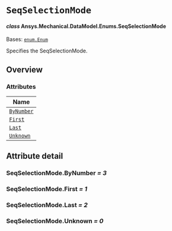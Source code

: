 # `SeqSelectionMode`

<a id="ansys.mechanical.stubs.v242.Ansys.Mechanical.DataModel.Enums.SeqSelectionMode"></a>

#### *class* Ansys.Mechanical.DataModel.Enums.SeqSelectionMode

Bases: [`enum.Enum`](https://docs.python.org/3/library/enum.html#enum.Enum)

Specifies the SeqSelectionMode.

<!-- !! processed by numpydoc !! -->

<a id="overview"></a>

## Overview

### Attributes

| Name |
| -------------------------------------------------------------------------------------------------------------------- |
| [`ByNumber`](#SeqSelectionMode.ByNumber) |
| [`First`](#SeqSelectionMode.First) |
| [`Last`](#SeqSelectionMode.Last) |
| [`Unknown`](#SeqSelectionMode.Unknown) |

<a id="attribute-detail"></a>

## Attribute detail

<a id="SeqSelectionMode.ByNumber"></a>

### SeqSelectionMode.ByNumber *= 3*

<a id="SeqSelectionMode.First"></a>

### SeqSelectionMode.First *= 1*

<a id="SeqSelectionMode.Last"></a>

### SeqSelectionMode.Last *= 2*

<a id="SeqSelectionMode.Unknown"></a>

### SeqSelectionMode.Unknown *= 0*


